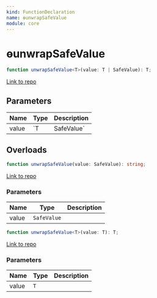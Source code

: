 ```yaml
---
kind: FunctionDeclaration
name: ɵunwrapSafeValue
module: core
---
```


# ɵunwrapSafeValue

```ts
function unwrapSafeValue<T>(value: T | SafeValue): T;
```

[Link to repo](https://github.com/timdeschryver/angular/blob/master/packages/core/src/sanitization/bypass.ts#L100-L103)

## Parameters

| Name  | Type | Description |
| ----- | ---- | ----------- |
| value | `T   | SafeValue`  |  |

## Overloads

```ts
function unwrapSafeValue(value: SafeValue): string;
```

[Link to repo](https://github.com/timdeschryver/angular/blob/master/packages/core/src/sanitization/bypass.ts#L98-L98)

### Parameters

| Name  | Type        | Description |
| ----- | ----------- | ----------- |
| value | `SafeValue` |             |

```ts
function unwrapSafeValue<T>(value: T): T;
```

[Link to repo](https://github.com/timdeschryver/angular/blob/master/packages/core/src/sanitization/bypass.ts#L99-L99)

### Parameters

| Name  | Type | Description |
| ----- | ---- | ----------- |
| value | `T`  |             |
